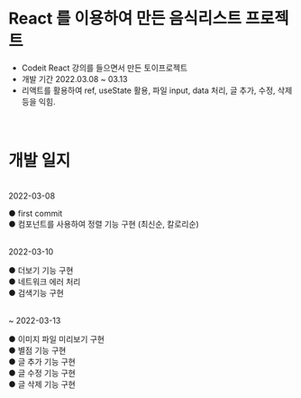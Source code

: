 # React 를 이용하여 만든 음식리스트 프로젝트

- Codeit React 강의를 들으면서 만든 토이프로젝트
- 개발 기간 2022.03.08 ~ 03.13
- 리액트를 활용하여 ref, useState 활용, 파일 input, data 처리, 글 추가, 수정, 삭제 등을 익힘.


# <br> 개발 일지
<br>2022-03-08<br>

● first commit<br>
● 컴포넌트를 사용하여 정렬 기능 구현 (최신순, 칼로리순)<br><br>

2022-03-10<br>

● 더보기 기능 구현<br>
● 네트워크 에러 처리<br>
● 검색기능 구현 <br>

<br>~ 2022-03-13<br>

● 이미지 파일 미리보기 구현<br>
● 별점 기능 구현<br>
● 글 추가 기능 구현<br>
● 글 수정 기능 구현<br>
● 글 삭제 기능 구현<br>
